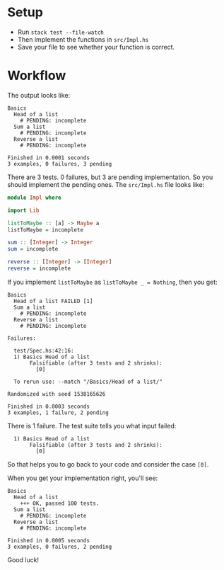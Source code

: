 # Setup

* Run `stack test --file-watch`
* Then implement the functions in `src/Impl.hs`
* Save your file to see whether your function is correct.

# Workflow

The output looks like:

    Basics
      Head of a list
        # PENDING: incomplete
      Sum a list
        # PENDING: incomplete
      Reverse a list
        # PENDING: incomplete

    Finished in 0.0001 seconds
    3 examples, 0 failures, 3 pending

There are 3 tests. 0 failures, but 3 are pending implementation. So
you should implement the pending ones. The `src/Impl.hs` file looks
like:

``` haskell
module Impl where

import Lib

listToMaybe :: [a] -> Maybe a
listToMaybe = incomplete

sum :: [Integer] -> Integer
sum = incomplete

reverse :: [Integer] -> [Integer]
reverse = incomplete
```

If you implement `listToMaybe` as `listToMaybe _ = Nothing`, then you
get:

    Basics
      Head of a list FAILED [1]
      Sum a list
        # PENDING: incomplete
      Reverse a list
        # PENDING: incomplete

    Failures:

      test/Spec.hs:42:16:
      1) Basics Head of a list
           Falsifiable (after 3 tests and 2 shrinks):
             [0]

      To rerun use: --match "/Basics/Head of a list/"

    Randomized with seed 1538165626

    Finished in 0.0003 seconds
    3 examples, 1 failure, 2 pending

There is 1 failure. The test suite tells you what input failed:

      1) Basics Head of a list
           Falsifiable (after 3 tests and 2 shrinks):
             [0]

So that helps you to go back to your code and consider the case `[0]`.

When you get your implementation right, you'll see:

    Basics
      Head of a list
        +++ OK, passed 100 tests.
      Sum a list
        # PENDING: incomplete
      Reverse a list
        # PENDING: incomplete

    Finished in 0.0005 seconds
    3 examples, 0 failures, 2 pending

Good luck!
